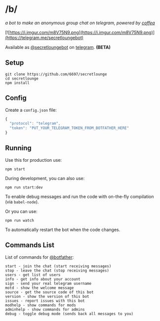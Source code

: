 # /b/

_a bot to make an anonymous group chat on telegram, powered by [coffea](https://github.com/caffeinery/coffea)_

[![https://i.imgur.com/m8V75N9.png](https://i.imgur.com/m8V75N9.png)](https://telegram.me/secretloungebot)

Available as [@secretloungebot](https://telegram.me/secretloungebot) on [telegram](https://telegram.org/). **(BETA)**


## Setup

```
git clone https://github.com/6697/secretlounge
cd secretlounge
npm install
```


## Config

Create a `config.json` file:

```js
{
  "protocol": "telegram",
  "token": "PUT_YOUR_TELEGRAM_TOKEN_FROM_BOTFATHER_HERE"
}
```


## Running

Use this for production use:

```
npm start
```

During development, you can also use:

```
npm run start:dev
```

To enable debug messages and run the code with on-the-fly compilation
(via `babel-node`).

Or you can use:

```
npm run watch
```

To automatically restart the bot when the code changes.


## Commands List

List of commands for [@botfather](https://telegram.me/botfather):

```
start - join the chat (start receiving messages)
stop - leave the chat (stop receiving messages)
users - get list of users
info - get info about your account
sign - send your real telegram username
motd - show the welcome message
source - get the source code of this bot
version - show the version of this bot
issues - report issues with this bot
modhelp - show commands for mods
adminhelp - show commands for admins
debug - toggle debug mode (sends back all messages to you)
```
